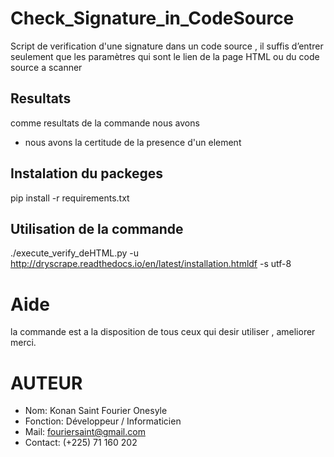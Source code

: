
# Check_Signature_in_CodeSource
Script de verification d'une signature dans un code source , il suffis d’entrer seulement que les paramètres qui sont le lien de la page HTML ou du code source a scanner

## Resultats 

   comme resultats de la commande nous avons 
   
   * nous avons la certitude de la presence d'un element 
   
## Instalation du packeges

   pip install -r requirements.txt
   
## Utilisation de la commande 

   ./execute_verify_deHTML.py -u http://dryscrape.readthedocs.io/en/latest/installation.htmldf -s utf-8

#    Aide

  la commande est a la disposition de tous ceux qui desir utiliser , ameliorer merci.

# AUTEUR

  - Nom: Konan Saint Fourier Onesyle
  - Fonction: Développeur / Informaticien
  - Mail: fouriersaint@gmail.com
  - Contact: (+225) 71 160 202
   
   